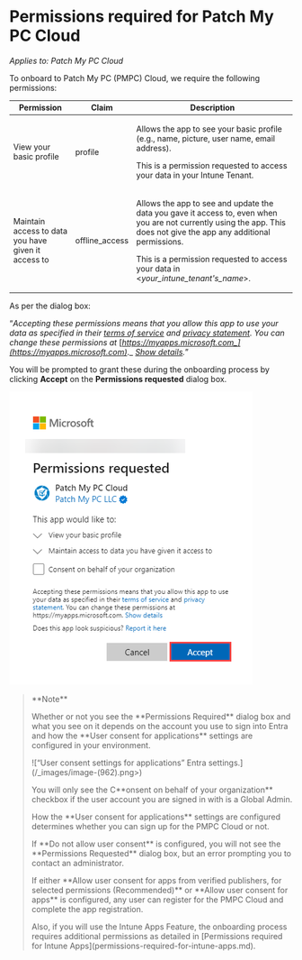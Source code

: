 # Permissions required for Patch My PC Cloud

_Applies to: Patch My PC Cloud_

To onboard to Patch My PC (PMPC) Cloud, we require the following permissions:

| Permission                                          | Claim           | Description                                                                                                                                                                                                                                                                          |
| --------------------------------------------------- | --------------- | ------------------------------------------------------------------------------------------------------------------------------------------------------------------------------------------------------------------------------------------------------------------------------------ |
| View your basic profile                             | profile         | <p>Allows the app to see your basic profile (e.g., name, picture, user name, email address).</p><p>This is a permission requested to access your data in your Intune Tenant.</p>                                                                                                     |
| Maintain access to data you have given it access to | offline\_access | <p>Allows the app to see and update the data you gave it access to, even when you are not currently using the app. This does not give the app any additional permissions.</p><p>This is a permission requested to access your data in &#x3C;<em>your_intune_tenant's_name</em>>.</p> |

As per the dialog box:

“_Accepting these permissions means that you allow this app to use your data as specified in their_ [_terms of service_](https://patchmypc.com/terms-of-service) _and_ [_privacy statement_](https://patchmypc.com/privacy-policy)_. You can change these permissions at_ [_https://myapps.microsoft.com_](https://myapps.microsoft.com)_._ [_Show details_](https://login.microsoftonline.com/common/login)_._”

You will be prompted to grant these during the onboarding process by clicking **Accept** on the **Permissions requested** dialog box.

![“Permissions required” prompting to grant permissions to your environment.](/_images/image-(1351).png "“Permissions required” prompting to grant permissions to your environment.")

<blockquote class="wp-block-quote">
<p>**Note**</p>
<p>Whether or not you see the **Permissions Required** dialog box and what you see on it depends on the account you use to sign into Entra and how the **User consent for applications** settings are configured in your environment.</p>
<p>![“User consent settings for applications” Entra settings.](/_images/image-(962).png>)</p>
<p>You will only see the C**onsent on behalf of your organization** checkbox if the user account you are signed in with is a Global Admin.</p>
<p>How the **User consent for applications** settings are configured determines whether you can sign up for the PMPC Cloud or not.</p>
<p>If **Do not allow user consent** is configured, you will not see the **Permissions Requested** dialog box, but an error prompting you to contact an administrator.</p>
<p>If either **Allow user consent for apps from verified publishers, for selected permissions (Recommended)** or **Allow user consent for apps** is configured, any user can register for the PMPC Cloud and complete the app registration.</p>
<p>Also, if you will use the Intune Apps Feature, the onboarding process requires additional permissions as detailed in [Permissions required for Intune Apps](permissions-required-for-intune-apps.md).</p>
</blockquote>